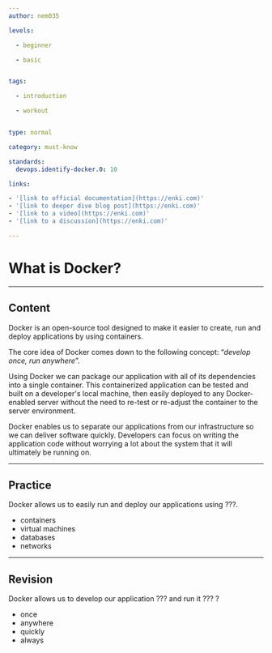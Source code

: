 ```yaml
---
author: nem035

levels:

  - beginner

  - basic


tags:

  - introduction

  - workout


type: normal

category: must-know

standards:
  devops.identify-docker.0: 10

links:

- '[link to official documentation](https://enki.com)'
- '[link to deeper dive blog post](https://enki.com)'
- '[link to a video](https://enki.com)'
- '[link to a discussion](https://enki.com)'

---
```

# What is Docker?
---

## Content

Docker is an open-source tool designed to make it easier to create, run and deploy applications by using containers.

The core idea of Docker comes down to the following concept: “_develop once, run anywhere_”.

Using Docker we can package our application with all of its dependencies into a single container. This containerized application can be tested and built on a developer's local machine, then easily deployed to any Docker-enabled server without the need to re-test or re-adjust the container to the server environment.

Docker enables us to separate our applications from our infrastructure so we can deliver software quickly. Developers can focus on writing the application code without worrying a lot about the system that it will ultimately be running on.

---
## Practice

Docker allows us to easily run and deploy our applications using ???.

* containers
* virtual machines
* databases
* networks

---
## Revision

Docker allows us to develop our application ??? and run it ??? ?

* once
* anywhere
* quickly
* always

